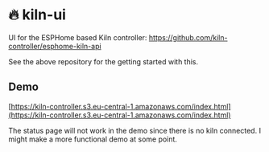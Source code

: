 # 🔥 kiln-ui

UI for the ESPHome based Kiln controller:
https://github.com/kiln-controller/esphome-kiln-api

See the above repository for the getting started with this.

## Demo

[https://kiln-controller.s3.eu-central-1.amazonaws.com/index.html](https://kiln-controller.s3.eu-central-1.amazonaws.com/index.html)

The status page will not work in the demo since there is no kiln connected. I might make a more functional demo at some point.
